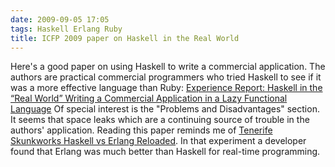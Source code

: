 ```yaml
---
date: 2009-09-05 17:05
tags: Haskell Erlang Ruby
title: ICFP 2009 paper on Haskell in the Real World
---
```


Here's a good paper on using Haskell to write a commercial application. The
authors are practical commercial programmers who tried Haskell to see if it
was a more effective language than Ruby:
[Experience Report: Haskell in the “Real World” Writing a Commercial Application in a Lazy Functional Language](http://portal.acm.org/ft_gateway.cfm?id=1596578&type=pdf&coll=portal&dl=ACM&CFID=505049525&CFTOKEN=505049525)
Of special interest is the "Problems and Disadvantages" section. It seems that
space leaks which are a continuing source of trouble in the authors'
application. Reading this paper reminds me of
[Tenerife Skunkworks Haskell vs Erlang Reloaded](http://web.archive.org/web/20070701221306/wagerlabs.com/2006/01/01/haskell-vs-erlang-reloaded).
In that experiment a developer found that Erlang
was much better than Haskell for real-time programming.
